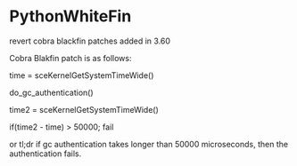 # PythonWhiteFin

revert cobra blackfin patches added in 3.60

Cobra Blakfin patch is as follows:

time = sceKernelGetSystemTimeWide()

do_gc_authentication()

time2 = sceKernelGetSystemTimeWide()


if(time2 - time) > 50000; fail

or tl;dr if gc authentication takes longer than 50000 microseconds, then the authentication fails.
